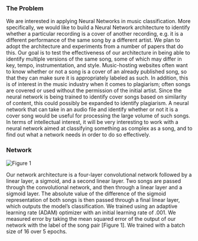### The Problem

We are interested in applying Neural Networks in music classification. More specifically, we would like to build a Neural Network architecture to identify whether a particular recording is a cover of another recording, e.g. it is a different performance of the same song by a different artist. We plan to adopt the architecture and experiments from a number of papers that do this. Our goal is to test the effectiveness of our architecture in being able to identify multiple versions of the same song, some of which may differ in key, tempo, instrumentation, and style.
  Music-hosting websites often want to know whether or not a song is a cover of an already published song, so that they can make sure it is appropriately labeled as such. In addition, this
is of interest in the music industry when it comes to plagiarism; often songs are covered or used without the permission of the initial artist. Since the neural network is being trained to identify cover songs based on similarity of content, this could possibly be expanded to identify plagiarism. A neural network that can take in an audio file and identify whether or not it is a cover song would be useful for processing the large volume of such songs. In terms of intellectual interest, it will be very interesting to work with a neural network aimed at classifying something as complex as a song, and to find out what a network needs in order to do so effectively.

### Network

![Figure 1](https://alexbanta4.github.io/LossCurve.png)

Our network architecture is a four-layer convolutional network followed by a linear layer, a sigmoid, and a second linear layer. Two songs are passed through the convolutional network, and then through a linear layer and a sigmoid layer. The absolute value of the difference of the sigmoid representation of both songs is then passed through a final linear layer, which outputs the model’s classification.
  We trained using an adaptive learning rate (ADAM) optimizer with an initial learning rate of .001. We measured error by taking the mean squared error of the output of our network with the label of the song pair [Figure 1]. We trained with a batch size of 16 over 5 epochs. 
